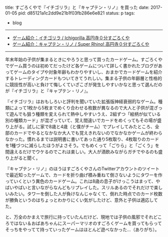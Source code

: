 title: すごろくやで『イチゴリラ』と『キャプテン・リノ』を買った
date: 2017-01-05
pid: d85121a1c2dd9e21b1f03fb286e6e821
status: p
tags:
- blog
---

- [ゲーム紹介：イチゴリラ / Ichigorilla 高円寺０分すごろくや](http://sgrk.blog53.fc2.com/?no=1576)
- [ゲーム紹介：キャプテン・リノ / Super Rhino\! 高円寺０分すごろくや](http://sgrk.blog53.fc2.com/?no=2105)

---

年末年始の子供が集まるときにやろうと思って買ったカードゲーム。すごろくやでゲーム買うのは初めてだったけど各ゲームについて詳しく書かれたブログがあってゲームのタイプや対象年齢もわかりやすいし、おまかでカードゲームを紹介するトレーディングカードもついてきてうれしい。集まる子供の年齢層と性格的に競技性が高いと負けて悔しくていざこざが発生しやすいかなと思って選んだのが『イチゴリラ』と『キャプテン・リノ』。

『イチゴリラ』はおもしろいと評判を聞いていた拡張版神経衰弱的なゲーム。種類によって1枚から5枚までめくり合わせる枚数が異なるので大人と子供が混ざって遊んでも狙う種類を変えられて熱中しやすいうえ、2組ずつ「絵柄が似ている別の種類カード」が混ざっていて、覚え間違いでカードをめくってもその場が盛り上がる。試しに家で8歳と4歳（と僕がチーム）でプレイしてみたところ、全部のカードでやるとなかなか大人でも覚えきれないのでなかなかゲームが終わらなかった。慣れるまでは説明書に書いてあった通り5枚取り、4枚取りのカードを1種づつに減らしたほうがよさそう。でもめくって「ごりら」と「ごくう」を間違えるだけでウケるのでこれは楽しい。大人が酒飲みながらガチでやるのも盛り上がると聞く。

『キャプテン・リノ』のほうはすごろくやさんのTwitterアカウントのツイートで最近知ったゲームで、カードを折り曲げ積み重ねて倒さないようにタワーを作っていくという異色のカードゲーム。これは8歳の息子がけっこうはまって、やばいやばいと言いながらなんどもリプレイした。スリルあるのでそれだけで楽しいみたい。タワーを倒した人が負けなんじゃなくて、倒れた時点でのカード枚数が勝負というのはちょっとわかりにくい気がしたけど、意外と子供は適応してた。

と、万全のかまえで旅行に持っていたんだけど、現地では子供の風邪でそれどころではない＆おばあちゃんにスーパーマリオのすごろくゲームを買ってもらってそっちをやってて持っていったゲームはほとんど遊べなかった…（ありがち）。
